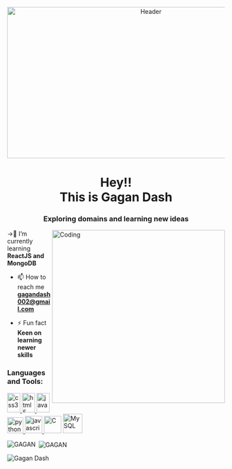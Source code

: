 <p  align="center"> <img src="https://camo.githubusercontent.com/7de37139d0b4c1ce40865e799b446c0e963a3dd8fb68d239707237c40604fa3d/68747470733a2f2f63646e2e6472696262626c652e636f6d2f75736572732f3733303730332f73637265656e73686f74732f363538313234332f6176656e746f2e676966" height="350" width="650" alt="Header" /> </p>
<h1 align="center">Hey!!<br>
  This is Gagan Dash</h1>
<h3 align="center">Exploring domains and learning new ideas</h3>
<img align="right" alt="Coding" width="400"src="https://camo.githubusercontent.com/1c274f333634fe7138b466ad1756951cddc28a4bb18f3874c6c3100b5a643f0b/68747470733a2f2f772e77616c6c686176656e2e63632f66756c6c2f7a782f77616c6c686176656e2d7a786737676a2e6a7067">

->🌱 I’m currently learning **ReactJS and MongoDB**
 
- 📫 How to reach me **gagandash002@gmail.com**

- ⚡ Fun fact **Keen on learning newer skills**



<h3 align="left">Languages and Tools:</h3>

<p align="left"> 
  <a href="https://www.w3schools.com/css/" target="_blank" rel="noreferrer"> <img src="https://brandslogos.com/wp-content/uploads/images/large/css-logo.png" alt="css3" width="30" height="45"/> </a> 
  <a href="https://www.w3.org/html/" target="_blank" rel="noreferrer"> <img src="https://brandslogos.com/wp-content/uploads/images/html5-logo.png" alt="html5" width="30" height="45"/> </a> 
  <a href="https://www.java.com" target="_blank" rel="noreferrer"> <img src="https://brandslogos.com/wp-content/uploads/images/java-logo-2.png" alt="java" width="30" height="45"/> </a> 
  <a href="https://www.python.org" target="_blank" rel="noreferrer"> <img src="https://cdn.freebiesupply.com/logos/large/2x/python-5-logo-png-transparent.png" alt="python" width="37" height="37"/> </a>
  <a href="https://www.javascript.com/" target="_blank" rel="noreferrer"> <img src="https://upload.wikimedia.org/wikipedia/commons/3/3b/Javascript_Logo.png" alt="javascript" width="40" height="40"/> </a>
  <a href ="https://commons.wikimedia.org/wiki/File:C_Programming_Language.svg" target="_blank" rel="noreferrer"><img src="https://upload.wikimedia.org/wikipedia/commons/1/18/C_Programming_Language.svg" alt="C" width="40" height="40"/></a>
      <a href="https://www.mysql.com/" target="_blank" rel="noreferrer"> <img src="https://www.freepnglogos.com/uploads/logo-mysql-png/logo-mysql-mysql-logo-png-images-are-download-crazypng-21.png" alt="MySQL" width="45" height="45"/> </a>
      
</p>

<p><img align="left" src="https://github-readme-stats.vercel.app/api/top-langs?username=GAGANDASH002&show_icons=true&locale=en&layout=compact" alt="GAGAN" /></p>
<p>&nbsp;<img align="center" src="https://github-readme-stats.vercel.app/api?username=GAGANDASH002&show_icons=true&locale=en" alt="GAGAN" /></p>
<p><img align="center" src="https://github-readme-streak-stats.herokuapp.com/?user=GAGANDASH002&" alt="Gagan Dash" /></p>
